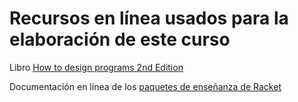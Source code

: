# Recursos en línea usados para la elaboración de este curso
Libro [How to design programs 2nd Edition](http://www.ccs.neu.edu/home/matthias/HtDP2e/index.html)

Documentación en línea de los [paquetes de enseñanza de Racket](http://docs.racket-lang.org/teachpack/2htdp2htdp.html)
